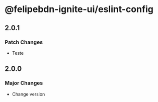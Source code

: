 # @felipebdn-ignite-ui/eslint-config

## 2.0.1

### Patch Changes

- Teste

## 2.0.0

### Major Changes

- Change version

